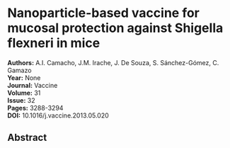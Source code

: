 # Nanoparticle-based vaccine for mucosal protection against Shigella flexneri in mice

**Authors:** A.I. Camacho, J.M. Irache, J. De Souza, S. Sánchez-Gómez, C. Gamazo  
**Year:** None  
**Journal:** Vaccine  
**Volume:** 31  
**Issue:** 32  
**Pages:** 3288-3294  
**DOI:** 10.1016/j.vaccine.2013.05.020  

## Abstract


